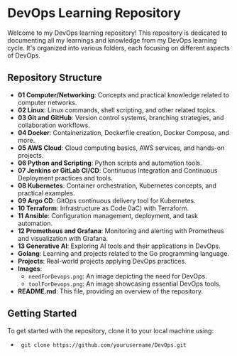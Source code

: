 # DevOps Learning Repository

Welcome to my DevOps learning repository! This repository is dedicated to documenting all my learnings and knowledge from my DevOps learning cycle. It's organized into various folders, each focusing on different aspects of DevOps.

## Repository Structure

- **01 Computer/Networking**: Concepts and practical knowledge related to computer networks.
- **02 Linux**: Linux commands, shell scripting, and other related topics.
- **03 Git and GitHub**: Version control systems, branching strategies, and collaboration workflows.
- **04 Docker**: Containerization, Dockerfile creation, Docker Compose, and more.
- **05 AWS Cloud**: Cloud computing basics, AWS services, and hands-on projects.
- **06 Python and Scripting**: Python scripts and automation tools.
- **07 Jenkins or GitLab CI/CD**: Continuous Integration and Continuous Deployment practices and tools.
- **08 Kubernetes**: Container orchestration, Kubernetes concepts, and practical examples.
- **09 Argo CD**: GitOps continuous delivery tool for Kubernetes.
- **10 Terraform**: Infrastructure as Code (IaC) with Terraform.
- **11 Ansible**: Configuration management, deployment, and task automation.
- **12 Prometheus and Grafana**: Monitoring and alerting with Prometheus and visualization with Grafana.
- **13 Generative AI**: Exploring AI tools and their applications in DevOps.
- **Golang**: Learning and projects related to the Go programming language.
- **Projects**: Real-world projects applying DevOps practices.
- **Images**:
  - `needForDevops.png`: An image depicting the need for DevOps.
  - `toolForDevops.png`: An image showcasing essential DevOps tools.
- **README.md**: This file, providing an overview of the repository.

## Getting Started

To get started with the repository, clone it to your local machine using:
-      git clone https://github.com/yourusername/DevOps.git
